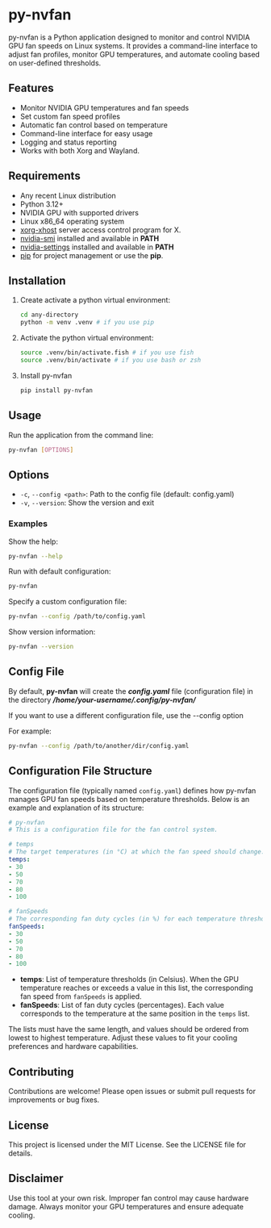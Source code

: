 # py-nvfan

py-nvfan is a Python application designed to monitor and control NVIDIA GPU fan speeds on Linux systems. It provides a command-line interface to adjust fan profiles, monitor GPU temperatures, and automate cooling based on user-defined thresholds.

## Features
- Monitor NVIDIA GPU temperatures and fan speeds
- Set custom fan speed profiles
- Automatic fan control based on temperature
- Command-line interface for easy usage
- Logging and status reporting
- Works with both Xorg and Wayland.

## Requirements
- Any recent Linux distribution
- Python 3.12+
- NVIDIA GPU with supported drivers
- Linux x86_64 operating system
- [xorg-xhost](https://www.x.org/archive/X11R7.7/doc/man/man1/xhost.1.xhtml) server access control program for X. 
- [nvidia-smi](https://developer.nvidia.com/nvidia-system-management-interface) installed and available in **PATH**
- [nvidia-settings](https://www.nvidia.com/en-us/) installed and available in **PATH**
- [pip](https://pypi.org/project/pip/) for project management or use the **pip**.

## Installation
1. Create activate a python virtual environment:
   ```bash
   cd any-directory
   python -m venv .venv # if you use pip
   ```
2. Activate the python virtual environment:
   ```bash
   source .venv/bin/activate.fish # if you use fish
   source .venv/bin/activate # if you use bash or zsh
   ```   
3. Install py-nvfan
   ```bash
   pip install py-nvfan
   ```   

## Usage

Run the application from the command line:

```bash
py-nvfan [OPTIONS]
```


## Options
- `-c`, `--config <path>`: Path to the config file (default: config.yaml)
- `-v`, `--version`: Show the version and exit

### Examples

Show the help:
```bash
py-nvfan --help
```

Run with default configuration:
```bash
py-nvfan
```

Specify a custom configuration file:
```bash
py-nvfan --config /path/to/config.yaml
```

Show version information:
```bash
py-nvfan --version
```

## Config File
By default, **py-nvfan** will create the ***config.yaml*** file (configuration file) in the directory
***/home/your-username/.config/py-nvfan/***

If you want to use a different configuration file, use the --config option

For example:
```bash
py-nvfan --config /path/to/another/dir/config.yaml
```

## Configuration File Structure

The configuration file (typically named `config.yaml`) defines how py-nvfan manages GPU fan speeds based on temperature thresholds. Below is an example and explanation of its structure:

```yaml
# py-nvfan
# This is a configuration file for the fan control system.

# temps
# The target temperatures (in °C) at which the fan speed should change.
temps:
- 30
- 50
- 70
- 80
- 100

# fanSpeeds
# The corresponding fan duty cycles (in %) for each temperature threshold.
fanSpeeds:
- 30
- 50
- 70
- 80
- 100
```

- **temps**: List of temperature thresholds (in Celsius). When the GPU temperature reaches or exceeds a value in this list, the corresponding fan speed from `fanSpeeds` is applied.
- **fanSpeeds**: List of fan duty cycles (percentages). Each value corresponds to the temperature at the same position in the `temps` list.

The lists must have the same length, and values should be ordered from lowest to highest temperature. Adjust these values to fit your cooling preferences and hardware capabilities.

## Contributing
Contributions are welcome! Please open issues or submit pull requests for improvements or bug fixes.

## License
This project is licensed under the MIT License. See the LICENSE file for details.

## Disclaimer
Use this tool at your own risk. Improper fan control may cause hardware damage. Always monitor your GPU temperatures and ensure adequate cooling.
